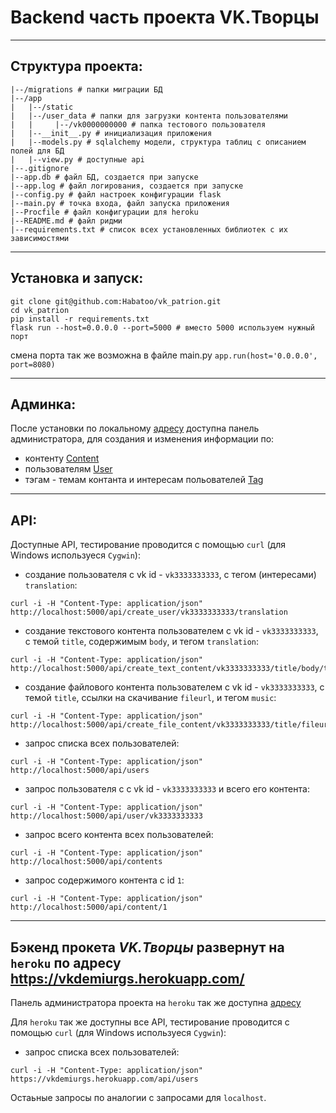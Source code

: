 # Backend часть проекта VK.Творцы
***
## Структура проекта:
```
|--/migrations # папки миграции БД
|--/app
|   |--/static
|   |--/user_data # папки для загрузки контента пользователями
|   |     |--/vk0000000000 # папка тестового пользователя
|   |--__init__.py # инициализация приложения
|   |--models.py # sqlalchemy модели, структура таблиц с описанием полей для БД
|   |--view.py # доступные api 
|--.gitignore
|--app.db # файл БД, создается при запуске
|--app.log # файл логирования, создается при запуске
|--config.py # файл настроек конфигурации flask 
|--main.py # точка входа, файл запуска приложения 
|--Procfile # файл конфигурации для heroku
|--README.md # файл ридми
|--requirements.txt # список всех установленных библиотек с их зависимостями
```
***
## Установка и запуск:
```
git clone git@github.com:Habatoo/vk_patrion.git
cd vk_patrion
pip install -r requirements.txt
flask run --host=0.0.0.0 --port=5000 # вместо 5000 используем нужный порт
```

смена порта так же возможна в файле main.py ```app.run(host='0.0.0.0', port=8080)```
***
## Админка:
После установки по локальному [адресу](http://localhost:5000/admin) доступна панель администратора, для создания и изменения информации по:
 - контенту [Content](http://localhost:5000/admin/content)
 - пользователям [User](http://localhost:5000/admin/user)
 - тэгам - темам контанта и интересам польователей [Tag](http://localhost:5000/admin/tag)
***
## API:
Доступные API, тестирование проводится с помощью ```curl``` (для Windows используеся ```Cygwin```):
- создание пользователя c vk id - ```vk3333333333```, с тегом (интересами) ```translation```:

```
curl -i -H "Content-Type: application/json" http://localhost:5000/api/create_user/vk3333333333/translation
```

- создание текстового контента пользователем с vk id - ```vk3333333333```, с темой ```title```, содержимым ```body```, и тегом ```translation```:

```
curl -i -H "Content-Type: application/json" http://localhost:5000/api/create_text_content/vk3333333333/title/body/translation
```

- создание файлового контента пользователем с vk id - ```vk3333333333```, с темой ```title```, ссылки на скачивание ```fileurl```, и тегом ```music```:

```
curl -i -H "Content-Type: application/json" http://localhost:5000/api/create_file_content/vk3333333333/title/fileurl/music
```

- запрос списка всех пользователей:

```curl -i -H "Content-Type: application/json" http://localhost:5000/api/users```

- запрос пользователя с c vk id - ```vk3333333333``` и всего его контента:

```curl -i -H "Content-Type: application/json" http://localhost:5000/api/user/vk3333333333```

- запрос всего контента всех пользователей:

```curl -i -H "Content-Type: application/json" http://localhost:5000/api/contents```

- запрос содержимого контента с id ```1```:

```curl -i -H "Content-Type: application/json" http://localhost:5000/api/content/1```
***
## Бэкенд прокета ***VK.Творцы***  развернут на ```heroku``` по адресу https://vkdemiurgs.herokuapp.com/
Панель администратора проекта на ```heroku``` так же доступна [адресу](https://vkdemiurgs.herokuapp.com/admin)

Для ```heroku``` так же доступны все API, тестирование проводится с помощью ```curl``` (для Windows используеся ```Cygwin```):
- запрос списка всех пользователей:

```curl -i -H "Content-Type: application/json" https://vkdemiurgs.herokuapp.com/api/users```

Остаьные запросы по аналогии с запросами для ```localhost```.





 




